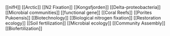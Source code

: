 [[nifH]]
[[Arctic]]
[[N2 Fixation]]
[[Kongsfjorden]]
[[Delta-proteobacteria]]
[[Microbial communities]]
[[functional gene]]
[[Coral Reefs]]
[[Porites Pukoensis]]
[[Biotechnology]]
[[Biological nitrogen fixation]]
[[Restoration ecology]]
[[Soil fertilization]]
[[Microbial ecology]]
[[Community Assembly]]
[[Biofertilization]]
